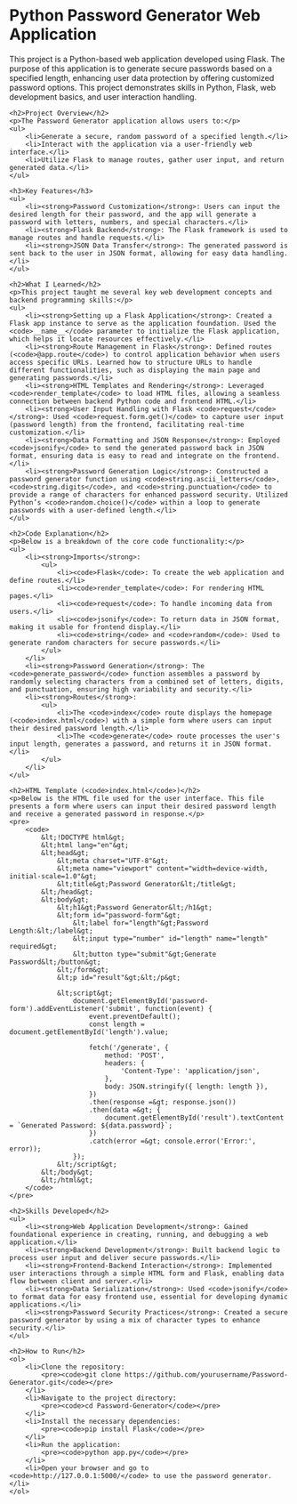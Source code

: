<!DOCTYPE html>
<html lang="en">
<head>
    <meta charset="UTF-8">
    <meta name="viewport" content="width=device-width, initial-scale=1.0">
    <title>Password Generator Web Application README</title>
</head>
<body>
    <h1>Python Password Generator Web Application</h1>
    <p>This project is a Python-based web application developed using Flask. The purpose of this application is to generate secure passwords based on a specified length, enhancing user data protection by offering customized password options. This project demonstrates skills in Python, Flask, web development basics, and user interaction handling.</p>

    <h2>Project Overview</h2>
    <p>The Password Generator application allows users to:</p>
    <ul>
        <li>Generate a secure, random password of a specified length.</li>
        <li>Interact with the application via a user-friendly web interface.</li>
        <li>Utilize Flask to manage routes, gather user input, and return generated data.</li>
    </ul>

    <h3>Key Features</h3>
    <ul>
        <li><strong>Password Customization</strong>: Users can input the desired length for their password, and the app will generate a password with letters, numbers, and special characters.</li>
        <li><strong>Flask Backend</strong>: The Flask framework is used to manage routes and handle requests.</li>
        <li><strong>JSON Data Transfer</strong>: The generated password is sent back to the user in JSON format, allowing for easy data handling.</li>
    </ul>

    <h2>What I Learned</h2>
    <p>This project taught me several key web development concepts and backend programming skills:</p>
    <ul>
        <li><strong>Setting up a Flask Application</strong>: Created a Flask app instance to serve as the application foundation. Used the <code>__name__</code> parameter to initialize the Flask application, which helps it locate resources effectively.</li>
        <li><strong>Route Management in Flask</strong>: Defined routes (<code>@app.route</code>) to control application behavior when users access specific URLs. Learned how to structure URLs to handle different functionalities, such as displaying the main page and generating passwords.</li>
        <li><strong>HTML Templates and Rendering</strong>: Leveraged <code>render_template</code> to load HTML files, allowing a seamless connection between backend Python code and frontend HTML.</li>
        <li><strong>User Input Handling with Flask <code>request</code></strong>: Used <code>request.form.get()</code> to capture user input (password length) from the frontend, facilitating real-time customization.</li>
        <li><strong>Data Formatting and JSON Response</strong>: Employed <code>jsonify</code> to send the generated password back in JSON format, ensuring data is easy to read and integrate on the frontend.</li>
        <li><strong>Password Generation Logic</strong>: Constructed a password generator function using <code>string.ascii_letters</code>, <code>string.digits</code>, and <code>string.punctuation</code> to provide a range of characters for enhanced password security. Utilized Python’s <code>random.choice()</code> within a loop to generate passwords with a user-defined length.</li>
    </ul>

    <h2>Code Explanation</h2>
    <p>Below is a breakdown of the core code functionality:</p>
    <ul>
        <li><strong>Imports</strong>:
            <ul>
                <li><code>Flask</code>: To create the web application and define routes.</li>
                <li><code>render_template</code>: For rendering HTML pages.</li>
                <li><code>request</code>: To handle incoming data from users.</li>
                <li><code>jsonify</code>: To return data in JSON format, making it usable for frontend display.</li>
                <li><code>string</code> and <code>random</code>: Used to generate random characters for secure passwords.</li>
            </ul>
        </li>
        <li><strong>Password Generation</strong>: The <code>generate_password</code> function assembles a password by randomly selecting characters from a combined set of letters, digits, and punctuation, ensuring high variability and security.</li>
        <li><strong>Routes</strong>:
            <ul>
                <li>The <code>index</code> route displays the homepage (<code>index.html</code>) with a simple form where users can input their desired password length.</li>
                <li>The <code>generate</code> route processes the user's input length, generates a password, and returns it in JSON format.</li>
            </ul>
        </li>
    </ul>

    <h2>HTML Template (<code>index.html</code>)</h2>
    <p>Below is the HTML file used for the user interface. This file presents a form where users can input their desired password length and receive a generated password in response.</p>
    <pre>
        <code>
            &lt;!DOCTYPE html&gt;
            &lt;html lang="en"&gt;
            &lt;head&gt;
                &lt;meta charset="UTF-8"&gt;
                &lt;meta name="viewport" content="width=device-width, initial-scale=1.0"&gt;
                &lt;title&gt;Password Generator&lt;/title&gt;
            &lt;/head&gt;
            &lt;body&gt;
                &lt;h1&gt;Password Generator&lt;/h1&gt;
                &lt;form id="password-form"&gt;
                    &lt;label for="length"&gt;Password Length:&lt;/label&gt;
                    &lt;input type="number" id="length" name="length" required&gt;
                    &lt;button type="submit"&gt;Generate Password&lt;/button&gt;
                &lt;/form&gt;
                &lt;p id="result"&gt;&lt;/p&gt;

                &lt;script&gt;
                    document.getElementById('password-form').addEventListener('submit', function(event) {
                        event.preventDefault();
                        const length = document.getElementById('length').value;

                        fetch('/generate', {
                            method: 'POST',
                            headers: {
                                'Content-Type': 'application/json',
                            },
                            body: JSON.stringify({ length: length }),
                        })
                        .then(response =&gt; response.json())
                        .then(data =&gt; {
                            document.getElementById('result').textContent = `Generated Password: ${data.password}`;
                        })
                        .catch(error =&gt; console.error('Error:', error));
                    });
                &lt;/script&gt;
            &lt;/body&gt;
            &lt;/html&gt;
        </code>
    </pre>

    <h2>Skills Developed</h2>
    <ul>
        <li><strong>Web Application Development</strong>: Gained foundational experience in creating, running, and debugging a web application.</li>
        <li><strong>Backend Development</strong>: Built backend logic to process user input and deliver secure passwords.</li>
        <li><strong>Frontend-Backend Interaction</strong>: Implemented user interactions through a simple HTML form and Flask, enabling data flow between client and server.</li>
        <li><strong>Data Serialization</strong>: Used <code>jsonify</code> to format data for easy frontend use, essential for developing dynamic applications.</li>
        <li><strong>Password Security Practices</strong>: Created a secure password generator by using a mix of character types to enhance security.</li>
    </ul>

    <h2>How to Run</h2>
    <ol>
        <li>Clone the repository:
            <pre><code>git clone https://github.com/yourusername/Password-Generator.git</code></pre>
        </li>
        <li>Navigate to the project directory:
            <pre><code>cd Password-Generator</code></pre>
        </li>
        <li>Install the necessary dependencies:
            <pre><code>pip install Flask</code></pre>
        </li>
        <li>Run the application:
            <pre><code>python app.py</code></pre>
        </li>
        <li>Open your browser and go to <code>http://127.0.0.1:5000/</code> to use the password generator.</li>
    </ol>
</body>
</html>
